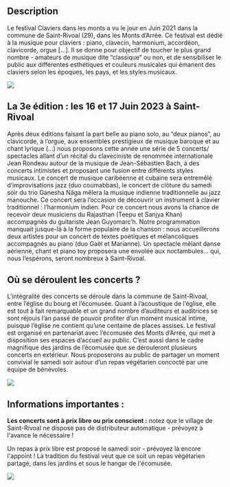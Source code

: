 ## Description

Le festival Claviers dans les monts a vu le jour en Juin 2021 dans la commune de Saint-Rivoal (29), dans les Monts d’Arrée. Ce festival est dédié à la musique pour claviers : piano, clavecin, harmonium, accordéon, clavicorde, orgue \[...]. Il se donne pour objectif de toucher le plus grand nombre - amateurs de musique dite “classique” ou non, et de sensibiliser le public aux différentes esthétiques et couleurs musicales qui émanent des claviers selon les époques, les pays, et les styles musicaux. 

![](/img/2021/martia-hadjimarkos.jpg)

## La 3e édition : les 16 et 17 Juin 2023 à Saint-Rivoal

Après deux éditions faisant la part belle au piano solo, au “deux pianos”, au clavicorde, à l’orgue, aux ensembles prestigieux de musique baroque et au chant lyrique (...) nous proposons cette année une série de 5 concerts/ spectacles allant d’un récital du claveciniste de renommée internationale Jean Rondeau autour de la musique de Jean-Sébastien Bach, à des concerts intimistes et proposant une fusion entre différents styles musicaux. Le concert de musique caribéenne et cubaine sera entremêlé d’improvisations jazz (duo coumabbas), le concert de clôture du samedi soir du trio Ganesha Nâga mêlera la musique indienne traditionnelle au jazz manouche. Ce concert sera l’occasion de découvrir un instrument à clavier traditionnel : l’harmonium indien. Pour ce concert nous avons la chance de recevoir deux musiciens du Rajasthan (Teepu et Sanjya Khan) accompagnés du guitariste Jean Guyomarc’h. Notre programmation manquait jusque-là à la forme populaire de la chanson : nous accueillerons deux artistes pour un concert de textes poétiques et mélancoliques accompagnés au piano (duo Gaël et Marianne). Un spectacle mêlant danse aérienne, chant et piano toy proposera une envolée aux noctambules… qui, nous l’espérons, seront nombreux à Saint-Rivoal.

## Où se déroulent les concerts ?

L’intégralité des concerts se déroule dans la commune de Saint-Rivoal, entre l’église du bourg et l’écomusée. Quant à l’acoustique de l’église, elle est tout à fait remarquable et un grand nombre d’auditeurs et auditrices se sont réjouis l’an passé de pouvoir profiter d’un moment musical intime, puisque l’église ne contient qu’une centaine de places assises. Le festival est organisé en partenariat avec l’écomusée des Monts d’Arrée, qui met à disposition ses espaces d’accueil au public. C’est aussi dans le cadre magnifique des jardins de l’écomusée que se dérouleront plusieurs concerts en extérieur. Nous proposerons au public de partager un moment convivial le samedi soir autour d’un repas végétarien concocté par une équipe de bénévoles. 

![](/img/2022/juliette.jpg)

## **Informations importantes :**


**Les concerts sont à prix libre ou prix conscient :** notez que le village de Saint-Rivoal ne dispose pas de distributeur automatique - prévoyez à l'avance le nécessaire !

Un repas à prix libre est proposé le samedi soir - prévoyez là encore l'appoint ! La tradition du festival veut que ce soit un repas végétarien partagé, dans les jardins et sous le hangar de l'écomusée.

![](/img/assiette-fleurie.jpg)
